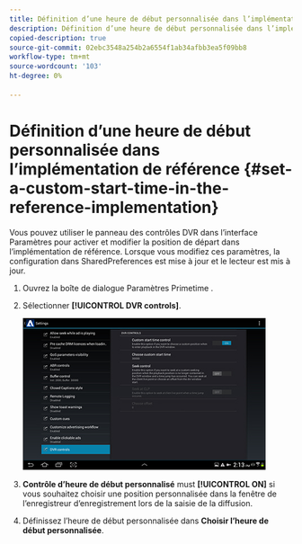 ```yaml
---
title: Définition d’une heure de début personnalisée dans l’implémentation de référence
description: Définition d’une heure de début personnalisée dans l’implémentation de référence
copied-description: true
source-git-commit: 02ebc3548a254b2a6554f1ab34afbb3ea5f09bb8
workflow-type: tm+mt
source-wordcount: '103'
ht-degree: 0%

---
```


# Définition d’une heure de début personnalisée dans l’implémentation de référence {#set-a-custom-start-time-in-the-reference-implementation}

Vous pouvez utiliser le panneau des contrôles DVR dans l’interface Paramètres pour activer et modifier la position de départ dans l’implémentation de référence. Lorsque vous modifiez ces paramètres, la configuration dans SharedPreferences est mise à jour et le lecteur est mis à jour.

1. Ouvrez la boîte de dialogue Paramètres Primetime .
1. Sélectionner **[!UICONTROL DVR controls]**.

   <!--<a id="fig_5C7A4E8F0390404F97E667364DB8B0A6"></a>-->

   ![](assets/dvr-configuration.jpg)

1. **Contrôle d’heure de début personnalisé** must **[!UICONTROL ON]** si vous souhaitez choisir une position personnalisée dans la fenêtre de l’enregistreur d’enregistrement lors de la saisie de la diffusion.
1. Définissez l’heure de début personnalisée dans **Choisir l’heure de début personnalisée**.
